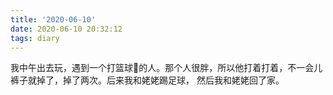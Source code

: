 ```yaml
---
title: '2020-06-10'
date: 2020-06-10 20:32:12
tags: diary
---
```


我中午出去玩，遇到一个打篮球🏀的人。那个人很胖，所以他打着打着，不一会儿裤子就掉了，掉了两次。后来我和姥姥踢足球，
然后我和姥姥回了家。
